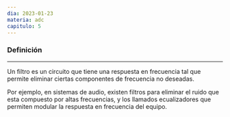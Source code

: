 ```yaml
---
dia: 2023-01-23
materia: adc
capitulo: 5
---
```

### Definición
---
Un filtro es un circuito que tiene una respuesta en frecuencia tal que permite eliminar ciertas componentes de frecuencia no deseadas.

Por ejemplo, en sistemas de audio, existen filtros para eliminar el ruido que esta compuesto por altas frecuencias, y los llamados ecualizadores que permiten modular la respuesta en frecuencia del equipo.

